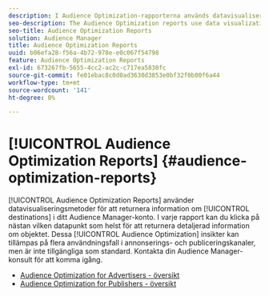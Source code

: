 ```yaml
---
description: I Audience Optimization-rapporterna används datavisualiseringsmetoder för att returnera information om destinationerna i ditt Audience Manager-konto. I varje rapport kan du klicka på nästan vilken datapunkt som helst för att returnera detaljerad information om objektet. Dessa Audience Optimization-insikter kan tillämpas på flera olika användningsområden i alla annonser och publiceringskanaler, men är inte tillgängliga som standard. Kontakta din Audience Manager-konsult för att komma igång.
seo-description: The Audience Optimization reports use data visualization methods to return information on the destinations in your Audience Manager account. In each report, you can click on almost any data point to return detailed information about that item. These Audience Optimization insights can be applied to several use cases across advertising and publishing channels, but are not available by default. Contact your Audience Manager consultant to get started.
seo-title: Audience Optimization Reports
solution: Audience Manager
title: Audience Optimization Reports
uuid: b06efa28-f56a-4b72-978e-e0c067f54798
feature: Audience Optimization Reports
exl-id: 673267fb-5655-4cc2-ac2c-c717ea5830fc
source-git-commit: fe01ebac8c0d0ad3630d3853e0bf32f0b00f6a44
workflow-type: tm+mt
source-wordcount: '141'
ht-degree: 0%

---
```


# [!UICONTROL Audience Optimization Reports] {#audience-optimization-reports}

[!UICONTROL Audience Optimization Reports] använder datavisualiseringsmetoder för att returnera information om [!UICONTROL destinations] i ditt Audience Manager-konto. I varje rapport kan du klicka på nästan vilken datapunkt som helst för att returnera detaljerad information om objektet. Dessa [!UICONTROL Audience Optimization] insikter kan tillämpas på flera användningsfall i annonserings- och publiceringskanaler, men är inte tillgängliga som standard. Kontakta din Audience Manager-konsult för att komma igång.

+ [Audience Optimization for Advertisers - översikt](aor-advertisers/aor-advertisers.md)
+ [Audience Optimization for Publishers - översikt](aor-publishers/aor-publishers.md)
